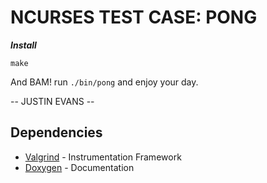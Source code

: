 NCURSES TEST CASE: PONG
=======================

***Install***

`make`

And BAM! run `./bin/pong` and enjoy your day.

-- JUSTIN EVANS --

## Dependencies

- [Valgrind](http://valgrind.org/) - Instrumentation Framework
- [Doxygen](http://www.stack.nl/~dimitri/doxygen/) - Documentation


